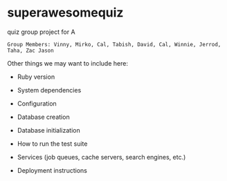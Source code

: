 # superawesomequiz
quiz group project for A

```shell
Group Members: Vinny, Mirko, Cal, Tabish, David, Cal, Winnie, Jerrod, Taha, Zac Jason

```


Other things we may want to include here:

* Ruby version

* System dependencies

* Configuration

* Database creation

* Database initialization

* How to run the test suite

* Services (job queues, cache servers, search engines, etc.)

* Deployment instructions
